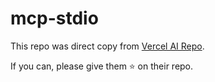 # mcp-stdio

This repo was direct copy from [Vercel AI Repo](https://github.com/vercel/ai/blob/main/examples/mcp/src/stdio).

If you can, please give them ⭐️ on their repo.